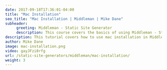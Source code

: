 ```yaml
---
date: 2017-09-18T17:36:01-04:00
title: "Mac Installation"
seo_title: "Mac Installation | Middleman | Mike Dane"
subheader:
     greeting: Middleman - Static Site Generator
     description: This course covers the basics of using Middleman - Static Site Generator. Work your way through the videos and we'll teach you everything you need to know to create a professional and scalable website or blog!
description: This tutorial covers how to use mac installation in Middleman -  Static Site Generator.
author: Mike Dane
image: mac-installation.png
video: gayJFzi0rfg
url: /static-site-generators/middleman/mac-installation/
weight: 3
---
```

